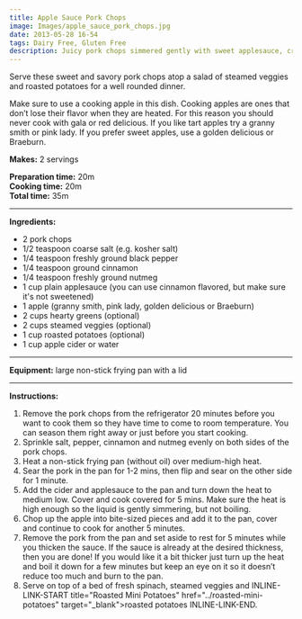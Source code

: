 ```yaml
---
title: Apple Sauce Pork Chops
image: Images/apple_sauce_pork_chops.jpg
date: 2013-05-28 16-54
tags: Dairy Free, Gluten Free
description: Juicy pork chops simmered gently with sweet applesauce, crisp apple slices, cinnamon and nutmeg.
---
```

Serve these sweet and savory pork chops atop a salad of steamed veggies and roasted potatoes for a well rounded dinner.

Make sure to use a cooking apple in this dish. Cooking apples are ones that don’t lose their flavor when they are heated. For this reason you should never cook with gala or red delicious. If you like tart apples try a granny smith or pink lady. If you prefer sweet apples, use a golden delicious or Braeburn. 

**Makes:** 2 servings

**Preparation time:** 20m  
**Cooking time:** 20m  
**Total time:** 35m

---

**Ingredients:**

- 2 pork chops
- 1/2 teaspoon coarse salt (e.g. kosher salt)
- 1/4  teaspoon freshly ground black pepper
- 1/4 teaspoon ground cinnamon
- 1/4  teaspoon freshly ground nutmeg
- 1 cup plain applesauce  (you can use cinnamon flavored, but make sure it's not sweetened)
- 1 apple (granny smith, pink lady, golden delicious or Braeburn)
- 2 cups hearty greens (optional)
- 2 cups steamed veggies (optional)
- 1 cup roasted potatoes (optional)
- 1  cup apple cider or water


---

**Equipment:** large non-stick frying pan with a lid 

---

**Instructions:**

1. Remove the pork chops from the refrigerator 20 minutes before you want to cook them so they have time to come to room temperature. You can season them right away or just before you start cooking. 
1. Sprinkle salt, pepper, cinnamon and nutmeg evenly on both sides of the pork chops.
1. Heat a non-stick frying pan (without oil) over medium-high heat.
1. Sear the pork in the pan for 1-2 mins, then flip and sear on the other side for 1 minute.
1. Add the cider and applesauce to the pan and turn down the heat to medium low. Cover and cook covered for 5 mins. Make sure the heat is high enough so the liquid is gently simmering, but not boiling.
1. Chop up the apple into bite-sized pieces and add it to the pan, cover and continue to cook for another 5 minutes.
1. Remove the pork from the pan and set aside to rest for 5 minutes while you thicken the sauce. If the sauce is already at the desired thickness, then you are done! If you would like it a bit thicker just turn up the heat and boil it down for a few minutes but keep an eye on it so it doesn’t reduce too much and burn to the pan.
1. Serve on top of a bed of fresh spinach, steamed veggies and INLINE-LINK-START title="Roasted Mini Potatoes" href="../roasted-mini-potatoes" target="_blank">roasted potatoes INLINE-LINK-END.

